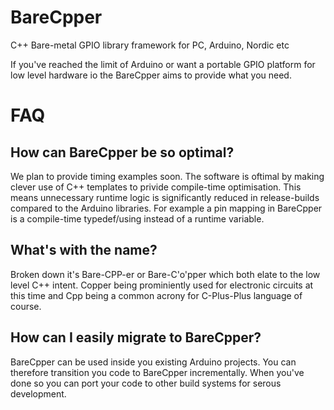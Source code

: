 # BareCpper
C++ Bare-metal GPIO library framework for PC, Arduino, Nordic etc

If you've reached the limit of Arduino or want a portable GPIO platform for low level hardware io the BareCpper aims to provide what you need. 

# FAQ
## How can BareCpper be so optimal? 
We plan to provide timing examples soon. The software is oftimal by making clever use of C++ templates to privide compile-time optimisation. This means unnecessary runtime logic is significantly reduced in release-builds compared to the Arduino libraries. 
For example a pin mapping in BareCpper is a compile-time typedef/using instead of a runtime variable. 

## What's with the name?
Broken down it's Bare-CPP-er or Bare-C'o'pper which both elate to the low level C++ intent. Copper being prominiently used for electronic circuits at this time and Cpp being a common acrony for C-Plus-Plus language of course. 

## How can I easily migrate to BareCpper? 
BareCpper can be used inside you existing Arduino projects. You can therefore transition you code to BareCpper incrementally. When you've done so you can port your code to other build systems for serous development. 

